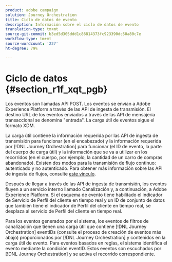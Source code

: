 ```yaml
---
product: adobe campaign
solution: Journey Orchestration
title: Ciclo de datos de evento
description: Información sobre el ciclo de datos de evento
translation-type: tm+mt
source-git-commit: b3ed5d305ddd1c86814373fc923390dc50a80c7e
workflow-type: tm+mt
source-wordcount: '227'
ht-degree: 79%

---
```



# Ciclo de datos {#section_r1f_xqt_pgb}

Los eventos son llamadas API POST. Los eventos se envían a Adobe Experience Platform a través de las API de ingesta de transmisión. El destino URL de los eventos enviados a través de las API de mensajería transaccional se denomina &quot;entrada&quot;. La carga útil de eventos sigue el formato XDM.

La carga útil contiene la información requerida por las API de ingesta de transmisión para funcionar (en el encabezado) y la información requerida por [!DNL Journey Orchestration] para funcionar (el ID de evento, la parte del cuerpo de carga útil) y la información que se va a utilizar en los recorridos (en el cuerpo, por ejemplo, la cantidad de un carro de compras abandonado). Existen dos modos para la transmisión de flujo continuo: autenticado y no autenticado. Para obtener más información sobre las API de ingesta de flujos, consulte [este vínculo](https://docs.adobe.com/content/help/es-ES/experience-platform/xdm/api/getting-started.html).

Después de llegar a través de las API de ingesta de transmisión, los eventos fluyen a un servicio interno llamado Canalización y, a continuación, a Adobe Experience Platform. Si el esquema de evento tiene habilitado el indicador de Servicio de Perfil del cliente en tiempo real y un ID de conjunto de datos que también tiene el indicador de Perfil del cliente en tiempo real, se desplaza al servicio de Perfil del cliente en tiempo real.

Para los eventos generados por el sistema, los eventos de filtros de canalización que tienen una carga útil que contiene [!DNL Journey Orchestration] eventIDs (consulte el proceso de creación de eventos más abajo) proporcionados por [!DNL Journey Orchestration] y contenidos en la carga útil de evento. Para eventos basados en reglas, el sistema identifica el evento mediante la condición eventID. Estos eventos son escuchados por [!DNL Journey Orchestration] y se activa el recorrido correspondiente.
